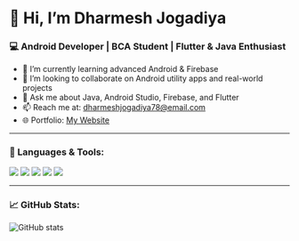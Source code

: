 # 👋 Hi, I’m Dharmesh Jogadiya

### 💻 Android Developer | BCA Student | Flutter & Java Enthusiast

- 🌱 I’m currently learning advanced Android & Firebase
- 👯 I’m looking to collaborate on Android utility apps and real-world projects
- 💬 Ask me about Java, Android Studio, Firebase, and Flutter
- 📫 Reach me at: dharmeshjogadiya78@email.com
- 🌐 Portfolio: [My Website]([https://dharmeshjogadiya.github.io/portfolio/])

---

### 🧰 Languages & Tools:
<p>
  <img src="https://img.shields.io/badge/Java-ED8B00?style=for-the-badge&logo=java&logoColor=white"/>
  <img src="https://img.shields.io/badge/Kotlin-7F52FF?style=for-the-badge&logo=kotlin&logoColor=white"/>
  <img src="https://img.shields.io/badge/Flutter-02569B?style=for-the-badge&logo=flutter&logoColor=white"/>
  <img src="https://img.shields.io/badge/Firebase-FFCA28?style=for-the-badge&logo=firebase&logoColor=black"/>
  <img src="https://img.shields.io/badge/Android-3DDC84?style=for-the-badge&logo=android&logoColor=white"/>
</p>

---

### 📈 GitHub Stats:
![GitHub stats](https://github-readme-stats.vercel.app/api?username=DharmeshJogadiya&show_icons=true&theme=radical)
